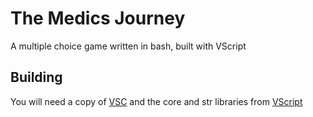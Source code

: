 # The Medics Journey
A multiple choice game written in bash, built with VScript

## Building
You will need a copy of [VSC](https://github.com/Zaprit/VSC) and the core and str libraries from [VScript](https://github.com/Zaprit/VScript)
